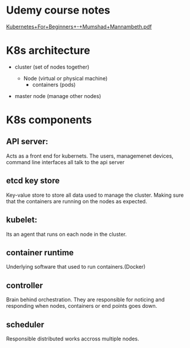 # Udemy course notes

[Kubernetes+For+Beginners+-+Mumshad+Mannambeth.pdf](https://github.com/kisstamasj/documents/files/9926473/Kubernetes%2BFor%2BBeginners%2B-%2BMumshad%2BMannambeth.pdf)

# K8s architecture

- cluster (set of nodes together)
  - Node (virtual or physical machine)
    - containers (pods)

- master node (manage other nodes)

# K8s components

## API server: 
Acts as a front end for kubernets. The users, managemenet devices, command line interfaces all talk to the api server

## etcd key store
Key-value store to store all data used to manage the cluster. Making sure that the containers are running on the nodes as expected.

## kubelet:
Its an agent that runs on each node in the cluster.

## container runtime
Underlying software that used to run containers.(Docker)

## controller
Brain behind orchestration. They are responsible for noticing and responding when nodes, containers or end points goes down.

## scheduler
Responsible distributed works accross multiple nodes.

